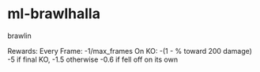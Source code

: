 # ml-brawlhalla

brawlin

Rewards:
Every Frame: -1/max_frames
On KO: -(1 - % toward 200 damage)
-5 if final KO, -1.5 otherwise
-0.6 if fell off on its own
